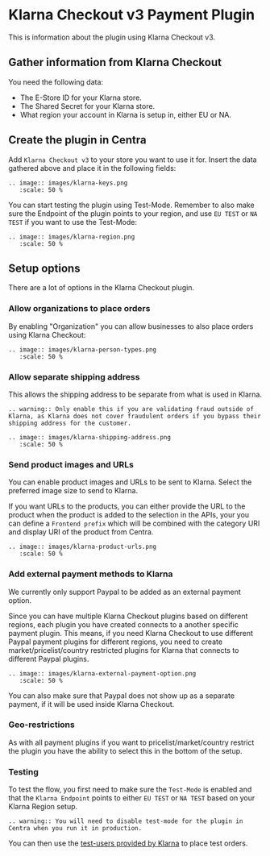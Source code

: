 # Klarna Checkout v3 Payment Plugin

This is information about the plugin using Klarna Checkout v3.

## Gather information from Klarna Checkout

You need the following data:

* The E-Store ID for your Klarna store.
* The Shared Secret for your Klarna store.
* What region your account in Klarna is setup in, either EU or NA.

## Create the plugin in Centra

Add `Klarna Checkout v3` to your store you want to use it for. Insert the data gathered above and place it in the following fields:

```eval_rst
.. image:: images/klarna-keys.png
   :scale: 50 %
```

You can start testing the plugin using Test-Mode. Remember to also make sure the Endpoint of the plugin points to your region, and use `EU TEST` or `NA TEST` if you want to use the Test-Mode:

```eval_rst
.. image:: images/klarna-region.png
   :scale: 50 %
```

## Setup options

There are a lot of options in the Klarna Checkout plugin.

### Allow organizations to place orders

By enabling "Organization" you can allow businesses to also place orders using Klarna Checkout: 

```eval_rst
.. image:: images/klarna-person-types.png
   :scale: 50 %
```

### Allow separate shipping address

This allows the shipping address to be separate from what is used in Klarna.

```eval_rst
.. warning:: Only enable this if you are validating fraud outside of Klarna, as Klarna does not cover fraudulent orders if you bypass their shipping address for the customer.
```

```eval_rst
.. image:: images/klarna-shipping-address.png
   :scale: 50 %
```

### Send product images and URLs

You can enable product images and URLs to be sent to Klarna. Select the preferred image size to send to Klarna.

If you want URLs to the products, you can either provide the URL to the product when the product is added to the selection in the APIs, your you can define a `Frontend prefix` which will be combined with the category URI and display URI of the product from Centra.

```eval_rst
.. image:: images/klarna-product-urls.png
   :scale: 50 %
```

### Add external payment methods to Klarna

We currently only support Paypal to be added as an external payment option.

Since you can have multiple Klarna Checkout plugins based on different regions, each plugin you have created connects to a another specific payment plugin. This means, if you need Klarna Checkout to use different Paypal payment plugins for different regions, you need to create market/pricelist/country restricted plugins for Klarna that connects to different Paypal plugins.

```eval_rst
.. image:: images/klarna-external-payment-option.png
   :scale: 50 %
```

You can also make sure that Paypal does not show up as a separate payment, if it will be used inside Klarna Checkout.

### Geo-restrictions

As with all payment plugins if you want to pricelist/market/country restrict the plugin you have the ability to select this in the bottom of the setup.

### Testing

To test the flow, you first need to make sure the `Test-Mode` is enabled and that the `Klarna Endpoint` points to either `EU TEST` or `NA TEST` based on your Klarna Region setup.

```eval_rst
.. warning:: You will need to disable test-mode for the plugin in Centra when you run it in production.
```

You can then use the [test-users provided by Klarna](https://developers.klarna.com/en/testing/invoice-and-account) to place test orders.
